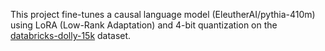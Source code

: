 This project fine-tunes a causal language model (EleutherAI/pythia-410m) using LoRA (Low-Rank Adaptation) and 4-bit quantization on the [databricks-dolly-15k](https://huggingface.co/datasets/databricks/databricks-dolly-15k) dataset.
